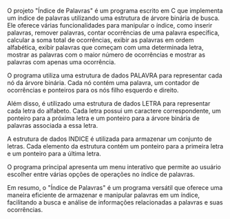 O projeto "Índice de Palavras" é um programa escrito em C que implementa um índice de palavras utilizando uma estrutura de árvore binária de busca. Ele oferece várias funcionalidades para manipular o índice, como inserir palavras, remover palavras, contar ocorrências de uma palavra específica, calcular a soma total de ocorrências, exibir as palavras em ordem alfabética, exibir palavras que começam com uma determinada letra, mostrar as palavras com o maior número de ocorrências e mostrar as palavras com apenas uma ocorrência.

O programa utiliza uma estrutura de dados PALAVRA para representar cada nó da árvore binária. Cada nó contém uma palavra, um contador de ocorrências e ponteiros para os nós filho esquerdo e direito.

Além disso, é utilizado uma estrutura de dados LETRA para representar cada letra do alfabeto. Cada letra possui um caractere correspondente, um ponteiro para a próxima letra e um ponteiro para a árvore binária de palavras associada a essa letra.

A estrutura de dados INDICE é utilizada para armazenar um conjunto de letras. Cada elemento da estrutura contém um ponteiro para a primeira letra e um ponteiro para a última letra.

O programa principal apresenta um menu interativo que permite ao usuário escolher entre várias opções de operações no índice de palavras.

Em resumo, o "Índice de Palavras" é um programa versátil que oferece uma maneira eficiente de armazenar e manipular palavras em um índice, facilitando a busca e análise de informações relacionadas a palavras e suas ocorrências.
